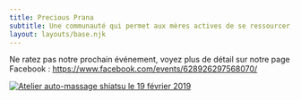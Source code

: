 ```yaml
---
title: Precious Prana
subtitle: Une communauté qui permet aux mères actives de se ressourcer, savoir auto-gérer son énergie et réussir l'équilibre vie personnelle - professionnelle - familiale.
layout: layouts/base.njk
---
```


Ne ratez pas notre prochain événement, voyez plus de détail sur notre page Facebook : <a href="https://www.facebook.com/events/628926297568070/" class="facebook">https://www.facebook.com/events/628926297568070/</a>

<a href="/images/auto-massage-shiatsu.png"><img src="/images/auto-massage-shiatsu-320.png" srcset="/images/auto-massage-shiatsu-320.png 320w, /images/auto-massage-shiatsu-480.png 480w, /images/auto-massage-shiatsu-640.png 640w, /images/auto-massage-shiatsu-800.png 800w" sizes="(min-width: 55rem) 50rem, 90vw" alt="Atelier auto-massage shiatsu le 19 février 2019" /></a>
